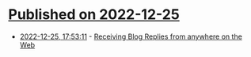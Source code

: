 # [Published on 2022-12-25](index.md)

* [2022-12-25, 17:53:11](https://lobste.rs/s/yizqaj/receiving_blog_replies_from_anywhere_on) - [Receiving Blog Replies from anywhere on the Web](https://www.yusuf.fyi/posts/receiving-blog-replies-from-anywhere)
